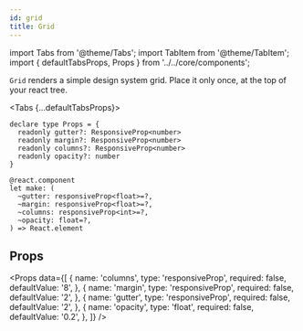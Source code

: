 ```yaml
---
id: grid
title: Grid
---
```


import Tabs from '@theme/Tabs';
import TabItem from '@theme/TabItem';
import { defaultTabsProps, Props } from '../../core/components';

`Grid` renders a simple design system grid. Place it only once, at the top of your react tree.

<Tabs {...defaultTabsProps}>
<TabItem value="typescript">

```tsx
declare type Props = {
  readonly gutter?: ResponsiveProp<number>
  readonly margin?: ResponsiveProp<number>
  readonly columns?: ResponsiveProp<number>
  readonly opacity?: number
}
```

</TabItem>
<TabItem value="rescript">

```res
@react.component
let make: (
  ~gutter: responsiveProp<float>=?,
  ~margin: responsiveProp<float>=?,
  ~columns: responsiveProp<int>=?,
  ~opacity: float=?,
) => React.element

```

</TabItem>
</Tabs>

## Props

<Props
  data={[
    {
      name: 'columns',
      type: 'responsiveProp<int>',
      required: false,
      defaultValue: '8',
    },
    {
      name: 'margin',
      type: 'responsiveProp<float>',
      required: false,
      defaultValue: '2',
    },
    {
      name: 'gutter',
      type: 'responsiveProp<float>',
      required: false,
      defaultValue: '2',
    },
    {
      name: 'opacity',
      type: 'float',
      required: false,
      defaultValue: '0.2',
    },
  ]}
/>
